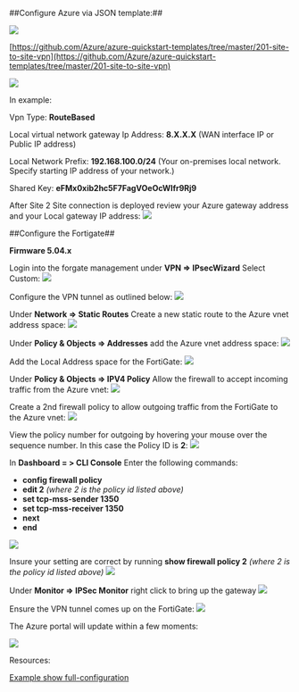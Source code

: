 ##Configure Azure via JSON template:##

[![](https://github.com/Azure/Azure-vpn-config-samples/blob/master/Fortinet/Images/Deploy.jpg?raw=true)](https://portal.azure.com/#create/Microsoft.Template/uri/https%3A%2F%2Fraw.githubusercontent.com%2FAzure%2Fazure-quickstart-templates%2Fmaster%2F201-site-to-site-vpn%2Fazuredeploy.json)

[https://github.com/Azure/azure-quickstart-templates/tree/master/201-site-to-site-vpn](https://github.com/Azure/azure-quickstart-templates/tree/master/201-site-to-site-vpn)

![](https://github.com/Azure/Azure-vpn-config-samples/blob/master/Fortinet/Images/S2S_JASON.jpg?raw=true)

In example:

Vpn Type: **RouteBased**

Local virtual network gateway Ip Address: **8.X.X.X** (WAN interface IP or Public IP address) 

Local Network Prefix: **192.168.100.0/24** (Your on-premises local network. Specify starting IP address of your network.) 

Shared Key: **eFMx0xib2hc5F7FagVOeOcWIfr9Rj9**

After Site 2 Site connection is deployed review your Azure gateway address and your Local gateway IP address:
![](https://github.com/Azure/Azure-vpn-config-samples/blob/master/Fortinet/Images/Azure_GW.jpg?raw=true)

##Configure the Fortigate##

**Firmware 5.04.x**

Login into the forgate management under **VPN => IPsecWizard** Select Custom:
![](https://github.com/Azure/Azure-vpn-config-samples/blob/master/Fortinet/Images/Fortigate_custom.jpg?raw=true)

Configure the VPN tunnel as outlined below:
![](https://github.com/Azure/Azure-vpn-config-samples/blob/master/Fortinet/Images/NewVPNTunnel.jpg?raw=true)

Under **Network => Static Routes** Create a new static route to the Azure vnet address space:
![](https://github.com/Azure/Azure-vpn-config-samples/blob/master/Fortinet/Images/FortigateRoute.jpg?raw=true)

Under **Policy & Objects => Addresses** add the Azure vnet address space:
![](https://github.com/Azure/Azure-vpn-config-samples/blob/master/Fortinet/Images/Fortigate_azure_address.jpg?raw=true)

Add the Local Address space for the FortiGate:
![](https://github.com/Azure/Azure-vpn-config-samples/blob/master/Fortinet/Images/Fortigate_local_address.jpg?raw=true)

Under **Policy & Objects => IPV4 Policy** Allow the firewall to accept incoming traffic from the Azure vnet:
![](https://github.com/Azure/Azure-vpn-config-samples/blob/master/Fortinet/Images/incomingpolicy.jpg?raw=true)

Create a 2nd firewall policy to allow outgoing traffic from the FortiGate to the Azure vnet:
![](https://github.com/Azure/Azure-vpn-config-samples/blob/master/Fortinet/Images/outgoingpolicy.jpg?raw=true)

View the policy number for outgoing by hovering your mouse over the sequence number. In this case the Policy ID is **2**:
![](https://github.com/Azure/Azure-vpn-config-samples/blob/master/Fortinet/Images/sequuencenumber.jpg?raw=true)

In **Dashboard = > CLI Console** 
Enter the following commands:

- **config firewall policy** 
- **edit 2** *(where 2 is the policy id listed above)*
- **set tcp-mss-sender 1350**
- **set tcp-mss-receiver  1350**
- **next** 
- **end**

![](https://github.com/Azure/Azure-vpn-config-samples/blob/master/Fortinet/Images/Cli_console.jpg?raw=true)

Insure your setting are correct by running **show firewall policy 2** *(where 2 is the policy id listed above)*
![](https://github.com/Azure/Azure-vpn-config-samples/blob/master/Fortinet/Images/showfirewallpolicy.jpg?raw=true)

Under **Monitor => IPSec Monitor** right click to bring up the gateway
![](https://github.com/Azure/Azure-vpn-config-samples/blob/master/Fortinet/Images/IPSecMontor.jpg?raw=true)

Ensure the VPN tunnel comes up on the FortiGate:
![](https://github.com/Azure/Azure-vpn-config-samples/blob/master/Fortinet/Images/VPNUP.jpg?raw=true)

The Azure portal will update within a few moments:

![](https://github.com/Azure/Azure-vpn-config-samples/blob/master/Fortinet/Images/AzureUP.jpg?raw=true)

Resources:

[Example show full-configuration](https://github.com/Azure/Azure-vpn-config-samples/blob/master/Fortinet/Current/fortigate_show%20full-configuration.txt)

 







 


